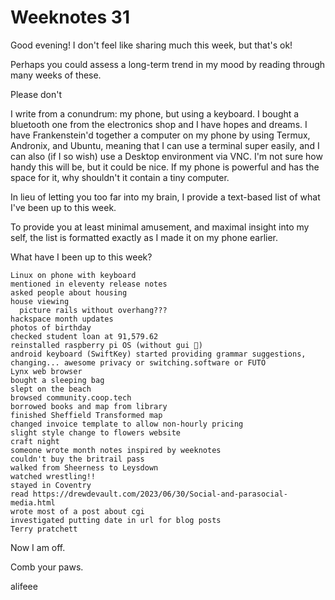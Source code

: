 # Weeknotes 31

Good evening! I don't feel like sharing much this week, but that's ok!

Perhaps you could assess a long-term trend in my mood by reading through many weeks of these.

Please don't

I write from a conundrum: my phone, but using a keyboard. I bought a bluetooth one from the electronics shop
and I have hopes and dreams.
I have Frankenstein'd together a computer on my phone by using Termux, Andronix, and Ubuntu, meaning that I
can use a terminal super easily, and I can also (if I so wish) use a Desktop environment via VNC.
I'm not sure how handy this will be, but it could be nice. If my phone is powerful and has the space for it,
why shouldn't it contain a tiny computer.

In lieu of letting you too far into my brain, I provide a text-based list of what I've been up to this week.

To provide you at least minimal amusement, and maximal insight into my self,
the list is formatted exactly as I made it on my phone earlier.

What have I been up to this week?

```text
Linux on phone with keyboard
mentioned in eleventy release notes
asked people about housing
house viewing
  picture rails without overhang???
hackspace month updates
photos of birthday
checked student loan at 91,579.62
reinstalled raspberry pi OS (without gui 👹)
android keyboard (SwiftKey) started providing grammar suggestions, changing... awesome privacy or switching.software or FUTO
Lynx web browser
bought a sleeping bag
slept on the beach
browsed community.coop.tech
borrowed books and map from library
finished Sheffield Transformed map
changed invoice template to allow non-hourly pricing
slight style change to flowers website
craft night
someone wrote month notes inspired by weeknotes
couldn't buy the britrail pass
walked from Sheerness to Leysdown
watched wrestling!!
stayed in Coventry
read https://drewdevault.com/2023/06/30/Social-and-parasocial-media.html
wrote most of a post about cgi
investigated putting date in url for blog posts
Terry pratchett
```

Now I am off.

Comb your paws.

alifeee

